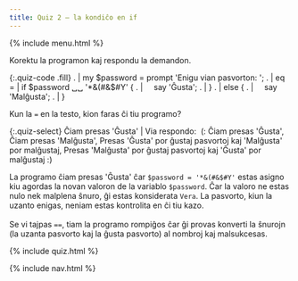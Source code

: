```yaml
---
title: Quiz 2 — la kondiĉo en if
---
```


{% include menu.html %}

Korektu la programon kaj respondu la demandon.

{:.quiz-code .fill}
. | my $password = prompt 'Enigu vian pasvorton: ';
. | 
eq = | if $password ␣␣ '*&(#&$#Y' {
. | &nbsp;&nbsp;&nbsp;&nbsp;say 'Ĝusta';
. | }
. | else {
. | &nbsp;&nbsp;&nbsp;&nbsp;say 'Malĝusta';
. | }


Kun la `=` en la testo, kion faras ĉi tiu programo?

{:.quiz-select}
Ĉiam presas 'Ĝusta' | Via respondo:&nbsp; (: Ĉiam presas 'Ĝusta', Ĉiam presas 'Malĝusta', Presas 'Ĝusta' por ĝustaj pasvortoj kaj 'Malĝusta' por malĝustaj, Presas 'Malĝusta' por ĝustaj pasvortoj kaj 'Ĝusta' por malĝustaj :)

<div class="extended-explanation">La programo ĉiam presas 'Ĝusta' ĉar <code>$password = '*&(#&$#Y'</code> estas asigno kiu agordas la novan valoron de la variablo <code>$password</code>. Ĉar la valoro ne estas nulo nek malplena ŝnuro, ĝi estas konsiderata <code>Vera</code>. La pasvorto, kiun la uzanto enigas, neniam estas kontrolita en ĉi tiu kazo.<br/><br/>Se vi tajpas <code>==</code>, tiam la programo rompiĝos ĉar ĝi provas konverti la ŝnurojn (la uzanta pasvorto kaj la ĝusta pasvorto) al nombroj kaj malsukcesas.</div>

{% include quiz.html %}

{% include nav.html %}